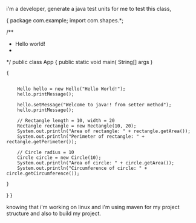 i'm a developer, generate a java test units for me to test this class,

{ package com.example;
import com.shapes.*;

/**
 * Hello world!
 *
 */
public class App 
{
    public static void main( String[] args )

    {


        Hello hello = new Hello("Hello World!");
        hello.printMessage();

        hello.setMessage("Welcome to java!! from setter method");
        hello.printMessage();

        // Rectangle length = 10, width = 20
        Rectangle rectangle = new Rectangle(10, 20);
        System.out.println("Area of rectangle: " + rectangle.getArea());
        System.out.println("Perimeter of rectangle: " + rectangle.getPerimeter());

        // Circle radius = 10
        Circle circle = new Circle(10);
        System.out.println("Area of circle: " + circle.getArea());
        System.out.println("Circumference of circle: " + circle.getCircumference());

    }
}
}


knowing that i'm working on linux and i'm using maven for my project structure and also to build my project.
